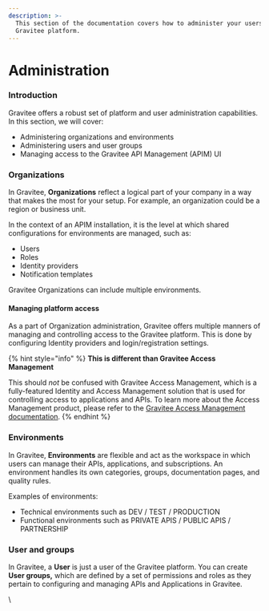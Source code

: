 ```yaml
---
description: >-
  This section of the documentation covers how to administer your users and your
  Gravitee platform.
---
```


# Administration

### Introduction

Gravitee offers a robust set of platform and user administration capabilities. In this section, we will cover:

* Administering organizations and environments
* Administering users and user groups
* Managing access to the Gravitee API Management (APIM) UI

### Organizations

In Gravitee, **Organizations** reflect a logical part of your company in a way that makes the most for your setup. For example, an organization could be a region or business unit.&#x20;

In the context of an APIM installation, it is the level at which shared configurations for environments are managed, such as:

* Users
* Roles
* Identity providers
* Notification templates

Gravitee Organizations can include multiple environments.&#x20;

#### Managing platform access

As a part of Organization administration, Gravitee offers multiple manners of managing and controlling access to the Gravitee platform. This is done by configuring Identity providers and login/registration settings.

{% hint style="info" %}
**This is different than Gravitee Access Management**

This should _not_ be confused with Gravitee Access Management, which is a fully-featured Identity and Access Management solution that is used for controlling access to applications and APIs. To learn more about the Access Management product, please refer to the [Gravitee Access Management documentation](https://app.gitbook.com/o/8qli0UVuPJ39JJdq9ebZ/s/hbYbONLnkQLHGL1EpwKa/).
{% endhint %}

### Environments

In Gravitee, **Environments** are flexible and act as the workspace in which users can manage their APIs, applications, and subscriptions. An environment handles its own categories, groups, documentation pages, and quality rules.

Examples of environments:

* Technical environments such as DEV / TEST / PRODUCTION
* Functional environments such as PRIVATE APIS / PUBLIC APIS / PARTNERSHIP

### User and groups

In Gravitee, a **User** is just a user of the Gravitee platform. You can create **User groups,** which are defined by a set of permissions and roles as they pertain to configuring and managing APIs and Applications in Gravitee.

\
